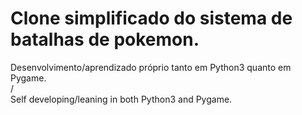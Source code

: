 # Clone simplificado do sistema de batalhas de pokemon.
Desenvolvimento/aprendizado próprio tanto em Python3 quanto em Pygame.<br>
/<br>
Self developing/leaning in both Python3 and Pygame.
